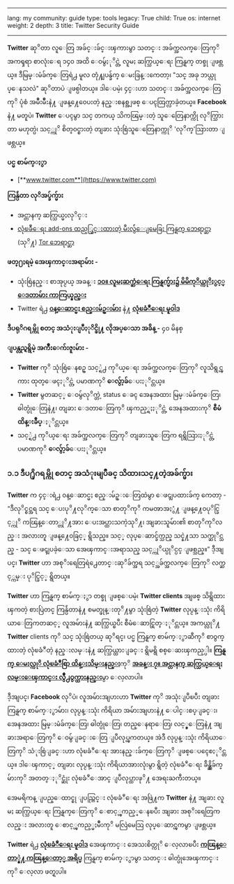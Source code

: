 

---

lang: my
community: guide
type: tools
legacy: True
child: True
os: internet
weight: 2
depth: 3
title: Twitter Security Guide

---

**Twitter** ဆုိတာ လူေတြ အခ်င္းခ်င္းၾကားမွာ သတင္း အခ်က္အလက္ေတြကုိ အကၡရာ စာလုံးေရ ၁၄၀ အထိ ေ၀မွ်ႏုိင္တဲ့ လူမႈ ဆက္သြယ္ေရး ကြန္ရက္ တစ္ခု ျဖစ္တယ္။ ဒီမြမ္းမံခ်က္ေတြရဲ႕ မူလ တုံ႔ျပန္ခ်က္ ေမးခြန္းကေတာ့၊ "သင္ အခု ဘယ္လုပ္ေနသလဲ" ဆုိတာပဲ ျဖစ္ပါတယ္။ ဒါေပမဲ့၊ ၄င္းဟာ သတင္း အခ်က္အလက္ေတြကုိ ပုံစံ အမ်ိဳးမ်ိဳးနဲ႔ ျဖန္႔ေ၀ေပးတဲ့ နည္းစနစ္အျဖစ္ ေပၚထြက္လာခဲ့တယ္။ **Facebook** နဲ႔ မတူပဲ၊ **Twitter** ေပၚမွာ သင္ တကယ္ သိကၽြမ္းတဲ့ သူေတြေနာက္ကို လုိက္သြားတာ မဟုတ္ပဲ၊ သင့္ကုိ စိတ္၀င္စားတဲ့ တျခား သုံးစြဲသူေတြေနာက္ကုိ 'လုိက္'သြားတာ ျဖစ္တယ္။

**ပင္မ စာမ်က္ႏွာ**

* [**www.twitter.com**](https://www.twitter.com)


**ကြန္ပ်ဴတာ လုိအပ္ခ်က္မ်ား**

- အင္တာနက္ ဆက္သြယ္မႈလုိင္း
- [လုံၿခဳံေရး add-ons ထည့္သြင္းထားတဲ့ မီးလွ်ံေျမေခြး ကြန္ရက္ ဘေရာင္ဆာ](/my/firefox_main) (သုိ႔) [Tor ဘေရာင္ဆာ](/my/tor_main)


**ဖတ္႐ႈရမဲ့ အေၾကာင္းအရာမ်ား -**

- သုံးစြဲနည္း စာအုပ္ငယ္ အခန္း [**၁၀။ လူမႈဆက္ဆံေရး ကြန္ရက္မ်ား၌ မိမိကုိယ္ကုိႏွင့္ ေဒတာမ်ား ကာကြယ္နည္း**](/my/chapter-10)
- Twitter ရဲ႕ [**၀န္ေဆာင္မႈ စည္းမ်ဥ္းမ်ား**](https://www.twitter.com/tos) နဲ႔ [**လုံၿခံဳေရး မူ၀ါဒ**](https://www.twitter.com/privacy/) 

**ဒီပရုိဂရမ္ကို စတင္ အသံုးျပဳႏုိင္ဖို႔ လိုအပ္ေသာ အခ်ိန္ -** ၄၀ မိနစ္

**ျပန္လည္ရရွိမဲ့ အက်ိဳးေက်းဇူးမ်ား -**

- **Twitter** ကုိ သုံးစြဲေနစဥ္ သင့္ရဲ႕ ကုိယ္ေရး အခ်က္အလက္ေတြကုိ လူသိရွင္ၾကား ထုတ္ေဖၚႏုိင္တဲ့ ပမာဏကုိ **ေလွ်ာ့ခ်**ေပးႏုိင္တယ္။
- **Twitter** မွတဆင့္ ေ၀မွ်လုိက္တဲ့ status ေခၚ အေနအထား မြမ္းမံခ်က္ေတြ၊ ဓါတ္ပုံေတြနဲ႔၊ တျခား ေဒတာေတြကုိ ၾကည့္ရႈႏုိင္တဲ့ အေနအထားကုိ **စီမံထိန္းခ်ဳပ္**ႏုိင္တယ္။
- သင့္ရဲ႕ ကုိယ္ေရး အခ်က္အလက္ေတြကုိ တျခားသူေတြက ရရွိသြားႏုိင္တဲ့ ပမာဏကုိ **ေလွ်ာ့ခ်**ေပးႏုိင္တယ္။


### ၁.၁ ဒီပ႐ိုဂရမ္ကို စတင္ အသံုးမျပဳခင္ သိထားသင္႔တဲ့အခ်က္မ်ား ###

**Twitter** က ၄င္းရဲ႕ ၀န္ေဆာင္မႈ စည္းမ်ဥ္းေတြထဲမွာ ေဖၚျပထားခ်က္ ကေတာ့ - “ဒီလုိင္စင္အရ သင္ ေပးပုိ႔လုိက္ေသာ စာတုိကုိ ကမၻာအႏွံ႔ ျဖန္႔ေ၀ပုိင္ခြင့္ကုိ ကၽြန္ေတာ္တုိ႔အား ေပးအပ္ထားသကဲ့သုိ႔၊ အျခားသူမ်ား၏ စာတုိကုိလည္း အလားတူ ျဖန္႔ေ၀ခြင့္ ရွိသည္။ သင့္ လုပ္ေဆာင္ခ်က္သည္ သင္နဲ႔သာ သက္ဆုိင္သည္ - သင္ ေဖၚျပခဲ့ေသာ အေၾကာင္းအရာသည္ သင့္ကုိယ္ပုိင္ပင္ ျဖစ္သည္။” ဒီ့အျပင္၊ **Twitter** ဟာ အစုိးရေတြရဲ႕ေတာင္းဆုိခ်က္အရ သင့္အခ်က္အလက္ေတြကုိ လက္ဆင့္ကမ္း ပုိင္ခြင့္ ရွိတယ္။

**Twitter** ဟာ ကြန္ရက္ စာမ်က္ႏွာ တစ္ခု ျဖစ္ေပမဲ့၊ **Twitter clients** အျဖစ္ သိရွိထားၾကတဲ့ စားပြဲတင္ ကြန္ပ်ဴတာနဲ႔ စမတ္ဖုန္းတုိ႔မွာ သုံးစြဲတဲ့ **Twitter** လုပ္ငန္းသုံး ကိရိယာေတြကတဆင့္ လူအမ်ားနဲ႔ ဆက္သြယ္ၿပီး စီမံေဆာင္ရြတ္ႏုိင္တယ္။ အကယ္လုိ႔ **Twitter** clients ကုိ သင္ သုံးစြဲတယ္ ဆုိရင္၊ ပင္မ ကြန္ရက္ စာမ်က္ႏွာဆီကုိ စာ၀ွက္ထားတဲ့ လုံၿခံဳတဲ့ နည္းလမ္းနဲ႔ ဆက္သြယ္ထားျခင္း ရွိမရွိ စစ္ေဆးၾကည့္ပါ။ [**ကြန္ရက္ ေမးလ္ကုိ လုံၿခံဳစြာ ထိန္းသိမ္းနည္း**](/my/chapter_7_1)ကုိ [**အခန္း ၇။ အင္တာနက္ ဆက္သြယ္ေရး လမ္းေၾကာင္း လွ်ဳိ႕ဝွက္ထားနည္း**](/my/chapter-7)မွာ ေလ့လာပါ။

ဒီ့အျပင္၊ **Facebook** လုိပဲ၊ လူအမ်ားအျပားဟာ **Twitter** ကုိ အသုံးျပဳၿပီး တျခား ကြန္ရက္ စာမ်က္ႏွာမ်ား၊ လုပ္ငန္းသုံး ကိရိယာ အမ်ားအျပားနဲ႔ ေပါင္းစပ္ျခင္း၊ အေနအထား မြမ္းမံခ်က္ေတြ၊ ဓါတ္ပုံေတြ၊ တည္ေနရာေတြ၊ လင့္ခ္ေတြနဲ႔ အျခားအရာေတြကုိ ေ၀မွ်ျခင္းေတြ ျပဳလုပ္ၾကတယ္။ အဲဒီ လုပ္ငန္းသုံး ကိရိယာေတြကုိ သံုးစြဲျခင္းဟာ လုံၿခံဳေရး အားနည္းခ်က္ေတြကုိ ျဖစ္ေပၚေစႏုိင္တယ္။ ဒါေၾကာင့္ တျခား လုပ္ငန္းသုံး ကိရိယာအားလုံးမွာ ရွိတဲ့ လုံၿခံဳေရး ခ်ိန္ညွိခ်က္မ်ားကုိ အတတ္ႏုိင္ဆုံး လုံၿခံဳေအာင္ ျပဳလုပ္ထားဖုိ႔ အေရးႀကီးတယ္။

အေမရိကန္ ျပည္ေထာင္စု ျပည္တြင္း လုံၿခံဳေရး အဖြဲ႔က **Twitter** နဲ႔ အျခား လူမႈ ဆက္သြယ္ေရး ကြန္ရက္ေတြကုိ ေစာင့္ၾကည့္ေနၿပီး အျခား အစုိးရေတြကလည္း အလားတူ ေစာင့္ၾကည့္မႈမ်ိဳးကုိ မလြဲမေသြ လုပ္ေဆာင္ၾကမွာ ျဖစ္တယ္။ 

**Twitter** ရဲ႕ [**လုံၿခံဳေရး မူ၀ါဒ**](http://twitter.com/privacy) အေၾကာင္း အေသးစိတ္ကုိ ေလ့လာၿပီး [**ကၽြန္ေတာ္နဲ႔ ကၽြန္ေတာ့္ အရိပ္**](https://www.myshadow.org/lost-in-small-print) ကြန္ရက္ စာမ်က္ႏွာမွာ သတင္း ဓါတ္ပုံအေၾကာင္းကုိ ေလ့လာ ဖတ္ရႈပါ။

